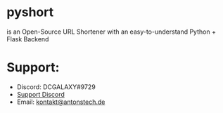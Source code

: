 # pyshort
is an Open-Source URL Shortener with an easy-to-understand Python + Flask Backend

# Support:
- Discord: DCGALAXY#9729
- [Support Discord](https://discord.gg/bHQGfxFzhQ)
- Email: kontakt@antonstech.de

